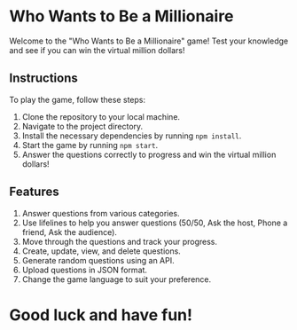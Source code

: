 # Who Wants to Be a Millionaire

Welcome to the "Who Wants to Be a Millionaire" game! Test your knowledge and see if you can win the virtual million dollars!

## Instructions

To play the game, follow these steps:

1. Clone the repository to your local machine.
2. Navigate to the project directory.
3. Install the necessary dependencies by running `npm install`.
4. Start the game by running `npm start`.
5. Answer the questions correctly to progress and win the virtual million dollars!

## Features

1. Answer questions from various categories.
2. Use lifelines to help you answer questions (50/50, Ask the host, Phone a friend, Ask the audience).
3. Move through the questions and track your progress.
4. Create, update, view, and delete questions.
5. Generate random questions using an API.
6. Upload questions in JSON format.
7. Change the game language to suit your preference.

# Good luck and have fun!
